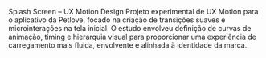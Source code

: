 Splash Screen – UX Motion Design
Projeto experimental de UX Motion para o aplicativo da Petlove, focado na criação de transições suaves e microinterações na tela inicial. O estudo envolveu definição de curvas de animação, timing e hierarquia visual para proporcionar uma experiência de carregamento mais fluida, envolvente e alinhada à identidade da marca.
